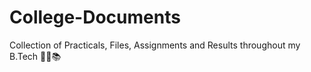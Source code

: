 # College-Documents
Collection of Practicals, Files, Assignments and Results throughout my B.Tech 👨‍🎓📚
